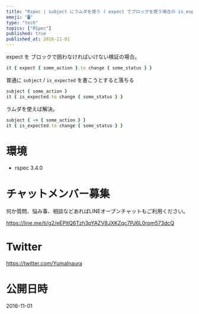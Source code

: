 ```yaml
---
title: "Rspec | subject にラムダを使う ( expect でブロックを使う場合の is_expected の書き方 )"
emoji: "🖥"
type: "tech"
topics: ["RSpec"]
published: true
published_at: 2016-11-01
---
```


expect を ブロックで囲わなければいけない検証の場合。

```rb
it { expect { some_action }.to change { some_status } }
```

普通に `subject` / `is_expected` を書こうとすると落ちる

```rb
subject { some_action }
it { is_expected.to change { some_status } }
```

ラムダを使えば解決。

```rb
subject { -> { some_action } }
it { is_expected.to change { some_status } }
```


# 環境

- rspec 3.4.0








<!-- Update From Qiita API -->

# チャットメンバー募集


何か質問、悩み事、相談などあればLINEオープンチャットもご利用ください。

https://line.me/ti/g2/eEPltQ6Tzh3pYAZV8JXKZqc7PJ6L0rpm573dcQ





# Twitter


https://twitter.com/YumaInaura


<!-- Update From Qiita API -->



# 公開日時

2016-11-01

